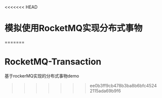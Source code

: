 <<<<<<< HEAD
# 模拟使用RocketMQ实现分布式事物
=======
# RocketMQ-Transaction
基于rockerMQ实现的分布式事物demo
>>>>>>> ee0b3ff9cb478b3ba8b6bfc45242115ada69b9f6

